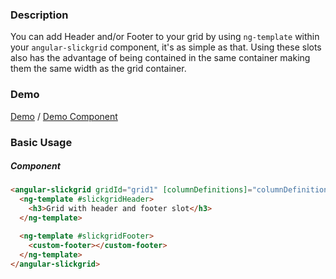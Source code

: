 ### Description
You can add Header and/or Footer to your grid by using `ng-template` within your `angular-slickgrid` component, it's as simple as that. Using these slots also has the advantage of being contained in the same container making them the same width as the grid container.

### Demo

[Demo](https://ghiscoding.github.io/Angular-Slickgrid/#/header-footer) / [Demo Component](https://github.com/ghiscoding/Angular-Slickgrid/blob/master/src/app/examples/grid-header-footer.component.ts)

### Basic Usage

##### Component

```html
<angular-slickgrid gridId="grid1" [columnDefinitions]="columnDefinitions" [gridOptions]="gridOptions" [dataset]="dataset">
  <ng-template #slickgridHeader>
    <h3>Grid with header and footer slot</h3>
  </ng-template>

  <ng-template #slickgridFooter>
    <custom-footer></custom-footer>
  </ng-template>
</angular-slickgrid>
```